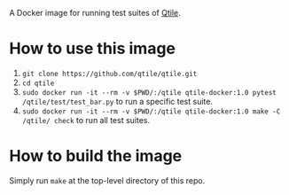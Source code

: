 A Docker image for running test suites of [Qtile](https://github.com/qtile/qtile).

# How to use this image

1. `git clone https://github.com/qtile/qtile.git`
2. `cd qtile`
3. `sudo docker run -it --rm -v $PWD/:/qtile qtile-docker:1.0 pytest /qtile/test/test_bar.py` to run a specific test suite.
4. `sudo docker run -it --rm -v $PWD/:/qtile qtile-docker:1.0 make -C /qtile/ check` to run all test suites.

# How to build the image

Simply run `make` at the top-level directory of this repo.
